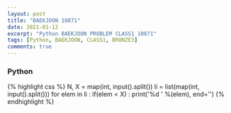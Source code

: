 ```yaml
---
layout: post
title: "BAEKJOON 10871"
date: 2021-01-12
excerpt: "Python BAEKJOON PROBLEM CLASS1 10871"
tags: [Python, BAEKJOON, CLASS1, BRONZE3]
comments: true
---
```


### Python
{% highlight css %}
N, X = map(int, input().split())
li = list(map(int, input().split()))
for elem in li :
    if(elem < X) : print('%d ' %(elem), end='')
{% endhighlight %}